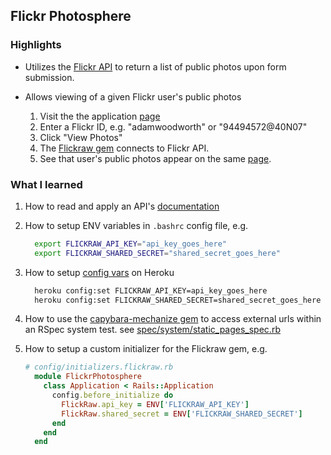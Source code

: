 ## Flickr Photosphere

### Highlights

* Utilizes the [Flickr API](https://www.flickr.com/services/api/) to return a list of public photos upon form submission.

* Allows viewing of a given Flickr user's public photos
    1. Visit the the application [page](https://flickr-photosphere.herokuapp.com/)
    2. Enter a Flickr ID, e.g. "adamwoodworth" or "94494572@40N07"
    3. Click "View Photos"
    4. The [Flickraw gem](https://github.com/hanklords/flickraw) connects to Flickr API.
    5. See that user's public photos appear on the same [page](https://github.com/joe-mccann-dev/flickr-photosphere/blob/main/app/views/static_pages/home.html.erb).

### What I learned

  1. How to read and apply an API's [documentation](https://www.flickr.com/services/api/)
  2. How to setup ENV variables in `.bashrc` config file, e.g.

      ```bash
        export FLICKRAW_API_KEY="api_key_goes_here"
        export FLICKRAW_SHARED_SECRET="shared_secret_goes_here"
      ```

  3. How to setup [config vars](https://devcenter.heroku.com/articles/config-vars) on Heroku

      ```bash
        heroku config:set FLICKRAW_API_KEY=api_key_goes_here
        heroku config:set FLICKRAW_SHARED_SECRET=shared_secret_goes_here
      ```

  4. How to use the [capybara-mechanize gem](https://github.com/jeroenvandijk/capybara-mechanize) to access external urls within an RSpec system test. 
     see [spec/system/static_pages_spec.rb](https://github.com/joe-mccann-dev/flickr-photosphere/blob/main/spec/system/static_pages_spec.rb)
  5. How to setup a custom initializer for the Flickraw gem, e.g.

      ```ruby
      # config/initializers.flickraw.rb
        module FlickrPhotosphere
          class Application < Rails::Application
            config.before_initialize do
              FlickRaw.api_key = ENV['FLICKRAW_API_KEY']
              FlickRaw.shared_secret = ENV['FLICKRAW_SHARED_SECRET']
            end
          end
        end
      ```
